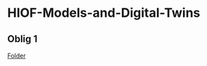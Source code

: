 # HIOF-Models-and-Digital-Twins

## Oblig 1

[Folder](https://github.com/Tobhal/HIOF-Models-and-Digital-Twins/tree/AleksanderE/Oblig1)
